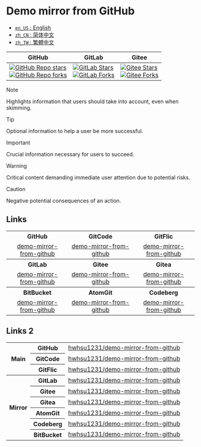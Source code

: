 # Demo mirror from GitHub

<ul>
  <li><a href="./README.md"><code>en_US</code> : English</a></li>
  <li><a href="./README.zh_CN.md"><code>zh_CN</code> : 简体中文</a></li>
  <li><a href="./README.zh_TW.md"><code>zh_TW</code> : 繁體中文</a></li>
</ul>

<div align="center">
  <table>
    <thead>
      <tr>
        <th>GitHub</th>
        <th>GitLab</th>
        <th>Gitee</th>
      </tr>
    </thead>
    <tbody>
      <tr>
        <td>
          <a href="https://github.com/hwhsu1231/demo-mirror-from-github/stargazers"><img alt="GitHub Repo stars" src="https://img.shields.io/github/stars/hwhsu1231/demo-mirror-from-github?style=flat&logo=github"></a><br />
          <a href="https://github.com/hwhsu1231/demo-mirror-from-github/forks"><img alt="GitHub Repo forks" src="https://img.shields.io/github/forks/hwhsu1231/demo-mirror-from-github?style=flat&logo=github"></a>
        </td>
        <td>
          <a href="https://gitlab.com/hwhsu1231/demo-mirror-from-github/-/starrers"><img alt="GitLab Stars" src="https://img.shields.io/gitlab/stars/hwhsu1231%2Fdemo-mirror-from-github?gitlab_url=https%3A%2F%2Fgitlab.com&style=flat&logo=gitlab"></a><br />
          <a href="https://gitlab.com/hwhsu1231/demo-mirror-from-github/-/forks"><img alt="GitLab Forks" src="https://img.shields.io/gitlab/forks/hwhsu1231%2Fdemo-mirror-from-github?gitlab_url=https%3A%2F%2Fgitlab.com&style=flat&logo=gitlab"></a>
        </td>
        <td>
          <a href='https://gitee.com/hwhsu1231/demo-mirror-from-github/stargazers'><img alt="Gitee Stars" src='https://gitee.com/hwhsu1231/demo-mirror-from-github/badge/star.svg?theme=dark' alt='star'></img></a><br />
          <a href='https://gitee.com/hwhsu1231/demo-mirror-from-github/members'><img alt="Gitee Forks" src='https://gitee.com/hwhsu1231/demo-mirror-from-github/badge/fork.svg?theme=dark' alt='fork'></img></a>
        </td>
      </tr>
    </tbody>
  </table>
</div>

> [!NOTE]  
> Highlights information that users should take into account, even when skimming.

> [!TIP]  
> Optional information to help a user be more successful.

> [!IMPORTANT]  
> Crucial information necessary for users to succeed.

> [!WARNING]  
> Critical content demanding immediate user attention due to potential risks.

> [!CAUTION]  
> Negative potential consequences of an action.

## Links

<div align="center">
  <table style="margin: 0 auto;">
    <tbody>
      <!-- Row 1 -->
      <tr>
        <th colspan="1" style="text-align: center; vertical-align: middle; width: 33%;">GitHub</th>
        <th colspan="1" style="text-align: center; vertical-align: middle; width: 34%;">GitCode</th>
        <th colspan="1" style="text-align: center; vertical-align: middle; width: 33%;">GitFlic</th>
      </tr>
      <!-- Row 2 -->
      <tr>
        <td colspan="1" style="text-align: center; vertical-align: middle; width: 33%;" align="center">
          <a href="https://github.com/hwhsu1231/demo-mirror-from-github" target="_blank">demo-mirror-from-github</a>
        </td>
        <td colspan="1" style="text-align: center; vertical-align: middle; width: 34%;" align="center">
          <a href="https://gitcode.com/hwhsu1231/demo-mirror-from-github" target="_blank">demo-mirror-from-github</a>
        </td>
        <td colspan="1" style="text-align: center; vertical-align: middle; width: 33%;" align="center">
          <a href="https://gitflic.ru/project/hwhsu1231/demo-mirror-from-github" target="_blank">demo-mirror-from-github</a>
        </td>
      </tr>
      <!-- Row 3 -->
      <tr>
        <th colspan="1" style="text-align: center; vertical-align: middle; width: 33%;">GitLab</th>
        <th colspan="1" style="text-align: center; vertical-align: middle; width: 34%;">Gitee</th>
        <th colspan="1" style="text-align: center; vertical-align: middle; width: 33%;">Gitea</th>
      </tr>
      <!-- Row 4 -->
      <tr>
        <td colspan="1" style="text-align: center; vertical-align: middle; width: 33%;" align="center">
          <a href="https://gitlab.com/hwhsu1231/demo-mirror-from-github" target="_blank">demo-mirror-from-github</a>
        </td>
        <td colspan="1" style="text-align: center; vertical-align: middle; width: 34%;" align="center">
          <a href="https://gitee.com/hwhsu1231/demo-mirror-from-github" target="_blank">demo-mirror-from-github</a>
        </td>
        <td colspan="1" style="text-align: center; vertical-align: middle; width: 33%;" align="center">
          <a href="https://gitea.com/hwhsu1231/demo-mirror-from-github" target="_blank">demo-mirror-from-github</a>
        </td>
      </tr>
      <!-- Row 5 -->
      <tr>
        <th colspan="1" style="text-align: center; vertical-align: middle; width: 33%;">BitBucket</th>
        <th colspan="1" style="text-align: center; vertical-align: middle; width: 34%;">AtomGit</th>
        <th colspan="1" style="text-align: center; vertical-align: middle; width: 33%;">Codeberg</th>
      </tr>
      <!-- Row 6 -->
      <tr>
        <td colspan="1" style="text-align: center; vertical-align: middle; width: 33%;" align="center">
          <a href="https://bitbucket.org/hwhsu1231/demo-mirror-from-github" target="_blank">demo-mirror-from-github</a>
        </td>
        <td colspan="1" style="text-align: center; vertical-align: middle; width: 34%;" align="center">
          <a href="https://atomgit.com/hwhsu1231/demo-mirror-from-github" target="_blank">demo-mirror-from-github</a>
        </td>
        <td colspan="1" style="text-align: center; vertical-align: middle; width: 33%;" align="center">
          <a href="https://codeberg.org/hwhsu1231/demo-mirror-from-github" target="_blank">demo-mirror-from-github</a>
        </td>
      </tr>
    </tbody>
  </table>
</div>

## Links 2

<div align="center">
  <table>
    <tbody>
      <!-- Main -->
      <tr>
        <th rowspan="3" style="text-align: center; vertical-align: middle;">Main</th>
        <th style="text-align: center; vertical-align: middle;">GitHub</th>
        <td style="text-align: center; vertical-align: middle;" align="center">
          <a href="https://github.com/hwhsu1231/demo-mirror-from-github" target="_blank">hwhsu1231/demo-mirror-from-github</a>
        </td>
      </tr>
      <tr>
        <th style="text-align: center; vertical-align: middle;">GitCode</th>
        <td style="text-align: center; vertical-align: middle;" align="center">
          <a href="https://gitcode.com/hwhsu1231/demo-mirror-from-github" target="_blank">hwhsu1231/demo-mirror-from-github</a>
        </td>
      </tr>
      <tr>
        <th style="text-align: center; vertical-align: middle;">GitFlic</th>
        <td style="text-align: center; vertical-align: middle;" align="center">
          <a href="https://gitflic.ru/project/hwhsu1231/demo-mirror-from-github" target="_blank">hwhsu1231/demo-mirror-from-github</a>
        </td>
      </tr>
      <!-- Mirror -->
      <tr>
        <th rowspan="6" style="text-align: center; vertical-align: middle;">Mirror</th>
        <th style="text-align: center; vertical-align: middle;">GitLab</th>
        <td style="text-align: center; vertical-align: middle;" align="center">
          <a href="https://gitlab.com/hwhsu1231/demo-mirror-from-github" target="_blank">hwhsu1231/demo-mirror-from-github</a>
        </td>
      </tr>
      <tr>
        <th style="text-align: center; vertical-align: middle;">Gitee</th>
        <td style="text-align: center; vertical-align: middle;" align="center">
          <a href="https://gitee.com/hwhsu1231/demo-mirror-from-github" target="_blank">hwhsu1231/demo-mirror-from-github</a>
        </td>
      </tr>
      <tr>
        <th style="text-align: center; vertical-align: middle;">Gitea</th>
        <td style="text-align: center; vertical-align: middle;" align="center">
          <a href="https://gitea.com/hwhsu1231/demo-mirror-from-github" target="_blank">hwhsu1231/demo-mirror-from-github</a>
        </td>
      </tr>
      <tr>
        <th style="text-align: center; vertical-align: middle;">AtomGit</th>
        <td style="text-align: center; vertical-align: middle;" align="center">
          <a href="https://atomgit.com/hwhsu1231/demo-mirror-from-github" target="_blank">hwhsu1231/demo-mirror-from-github</a>
        </td>
      </tr>
      <tr>
        <th style="text-align: center; vertical-align: middle;">Codeberg</th>
        <td style="text-align: center; vertical-align: middle;" align="center">
          <a href="https://codeberg.org/hwhsu1231/demo-mirror-from-github" target="_blank">hwhsu1231/demo-mirror-from-github</a>
        </td>
      </tr>
      <tr>
        <th style="text-align: center; vertical-align: middle;">BitBucket</th>
        <td style="text-align: center; vertical-align: middle;" align="center">
          <a href="https://bitbucket.org/hwhsu1231/demo-mirror-from-github" target="_blank">hwhsu1231/demo-mirror-from-github</a>
        </td>
      </tr>
    </tbody>
  </table>
</div>
